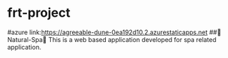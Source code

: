 # frt-project
#azure link:https://agreeable-dune-0ea192d10.2.azurestaticapps.net
##🌺Natural-Spa🌺
This is a web based application developed for spa related application.
